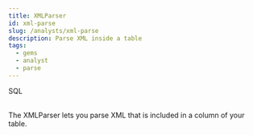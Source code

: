 ```yaml
---
title: XMLParser
id: xml-parse
slug: /analysts/xml-parse
description: Parse XML inside a table
tags:
  - gems
  - analyst
  - parse
---
```


<span class="badge">SQL</span><br/><br/>

The XMLParser lets you parse XML that is included in a column of your table.

